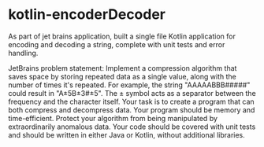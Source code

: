 # kotlin-encoderDecoder
As part of jet brains application, built a single file Kotlin application for encoding and decoding a string, complete with unit tests and error handling.

JetBrains problem statement:
Implement a compression algorithm that saves space by storing repeated data as a single value, along with the number of times it's repeated. 
For example, the string "AAAAABBB#####" could result in "A±5B±3#±5". 
The ± symbol acts as a separator between the frequency and the character itself. 
Your task is to create a program that can both compress and decompress data. Your program should be memory and time-efficient. 
Protect your algorithm from being manipulated by extraordinarily anomalous data. 
Your code should be covered with unit tests and should be written in either Java or Kotlin, without additional libraries.
